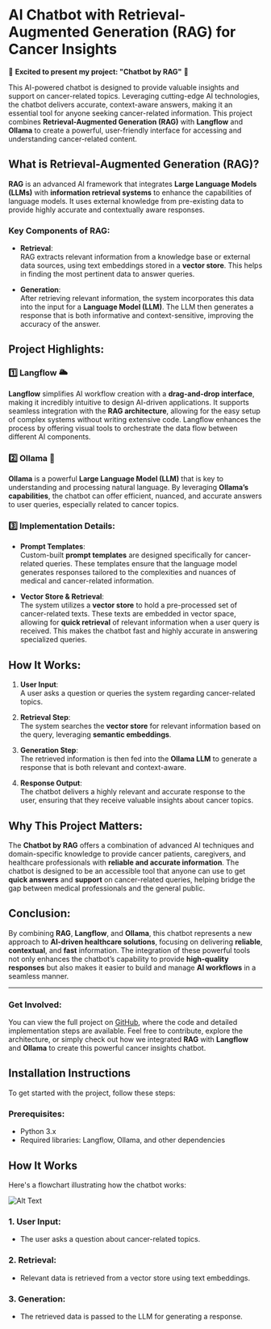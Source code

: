 # AI Chatbot with Retrieval-Augmented Generation (RAG) for Cancer Insights

🌟 **Excited to present my project: "Chatbot by RAG"** 🌟

This AI-powered chatbot is designed to provide valuable insights and support on cancer-related topics. Leveraging cutting-edge AI technologies, the chatbot delivers accurate, context-aware answers, making it an essential tool for anyone seeking cancer-related information. This project combines **Retrieval-Augmented Generation (RAG)** with **Langflow** and **Ollama** to create a powerful, user-friendly interface for accessing and understanding cancer-related content.

## What is Retrieval-Augmented Generation (RAG)?

**RAG** is an advanced AI framework that integrates **Large Language Models (LLMs)** with **information retrieval systems** to enhance the capabilities of language models. It uses external knowledge from pre-existing data to provide highly accurate and contextually aware responses.

### Key Components of RAG:
- **Retrieval**:  
  RAG extracts relevant information from a knowledge base or external data sources, using text embeddings stored in a **vector store**. This helps in finding the most pertinent data to answer queries.

- **Generation**:  
  After retrieving relevant information, the system incorporates this data into the input for a **Language Model (LLM)**. The LLM then generates a response that is both informative and context-sensitive, improving the accuracy of the answer.

## Project Highlights:

### 1️⃣ **Langflow** 🌥️
**Langflow** simplifies AI workflow creation with a **drag-and-drop interface**, making it incredibly intuitive to design AI-driven applications. It supports seamless integration with the **RAG architecture**, allowing for the easy setup of complex systems without writing extensive code. Langflow enhances the process by offering visual tools to orchestrate the data flow between different AI components.

### 2️⃣ **Ollama** 📩
**Ollama** is a powerful **Large Language Model (LLM)** that is key to understanding and processing natural language. By leveraging **Ollama’s capabilities**, the chatbot can offer efficient, nuanced, and accurate answers to user queries, especially related to cancer topics.

### 3️⃣ **Implementation Details**:
- **Prompt Templates**:  
  Custom-built **prompt templates** are designed specifically for cancer-related queries. These templates ensure that the language model generates responses tailored to the complexities and nuances of medical and cancer-related information.

- **Vector Store & Retrieval**:  
  The system utilizes a **vector store** to hold a pre-processed set of cancer-related texts. These texts are embedded in vector space, allowing for **quick retrieval** of relevant information when a user query is received. This makes the chatbot fast and highly accurate in answering specialized queries.

## How It Works:

1. **User Input**:  
   A user asks a question or queries the system regarding cancer-related topics.

2. **Retrieval Step**:  
   The system searches the **vector store** for relevant information based on the query, leveraging **semantic embeddings**.

3. **Generation Step**:  
   The retrieved information is then fed into the **Ollama LLM** to generate a response that is both relevant and context-aware.

4. **Response Output**:  
   The chatbot delivers a highly relevant and accurate response to the user, ensuring that they receive valuable insights about cancer topics.

## Why This Project Matters:
The **Chatbot by RAG** offers a combination of advanced AI techniques and domain-specific knowledge to provide cancer patients, caregivers, and healthcare professionals with **reliable and accurate information**. The chatbot is designed to be an accessible tool that anyone can use to get **quick answers** and **support** on cancer-related queries, helping bridge the gap between medical professionals and the general public.

## Conclusion:
By combining **RAG**, **Langflow**, and **Ollama**, this chatbot represents a new approach to **AI-driven healthcare solutions**, focusing on delivering **reliable**, **contextual**, and **fast** information. The integration of these powerful tools not only enhances the chatbot’s capability to provide **high-quality responses** but also makes it easier to build and manage **AI workflows** in a seamless manner.

---

### **Get Involved:**

You can view the full project on [GitHub](https://github.com/Habibawally/chatbot_cancer-langflow-), where the code and detailed implementation steps are available. Feel free to contribute, explore the architecture, or simply check out how we integrated **RAG** with **Langflow** and **Ollama** to create this powerful cancer insights chatbot.

## Installation Instructions

To get started with the project, follow these steps:

### Prerequisites:
- Python 3.x
- Required libraries: Langflow, Ollama, and other dependencies
## How It Works

Here's a flowchart illustrating how the chatbot works:

![Alt Text](images/Screenshot%202025-04-18%20004055.png)

### 1. User Input:
   - The user asks a question about cancer-related topics.

### 2. Retrieval:
   - Relevant data is retrieved from a vector store using text embeddings.

### 3. Generation:
   - The retrieved data is passed to the LLM for generating a response.
